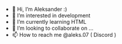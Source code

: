 - 👋 Hi, I’m Aleksander :)
- 👀 I’m interested in development
- 🌱 I’m currently learning HTML
- 💞️ I’m looking to collaborate on ...
- 📫 How to reach me @aleks.07 ( Discord )

<!---
AlexTheDev07/AlexTheDev07 is a ✨ special ✨ repository because its `README.md` (this file) appears on your GitHub profile.
You can click the Preview link to take a look at your changes.
--->
